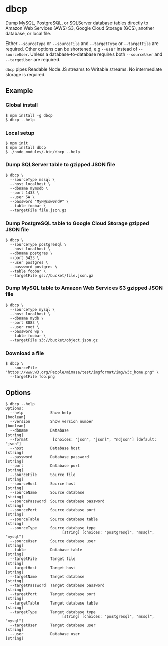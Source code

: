 # dbcp

Dump MySQL, PostgreSQL, or SQLServer database tables directly to Amazon Web Services (AWS) S3, Google Cloud Storage (GCS), another database, or local file.

Either `--sourceType` or `--sourceFile` and `--targetType` or `--targetFile` are required. Other options can be shortened, e.g `--user` instead of `--sourceUser`. Unless a database-to-database requires both `--sourceUser` and `--targetUser` are required.

`dbcp` pipes Readable Node.JS streams to Writable streams. No intermediate storage is required.

## Example

### Global install

```
$ npm install -g dbcp
$ dbcp --help
```

### Local setup

```
$ npm init
$ npm install dbcp
$ ./node_modules/.bin/dbcp --help
```

### Dump SQLServer table to gzipped JSON file

```
$ dbcp \
  --sourceType mssql \
  --host localhost \
  --dbname mymsdb \
  --port 1433 \
  --user SA \
  --password "MyP@ssw0rd#" \
  --table foobar \
  --targetFile file.json.gz
```

### Dump PostgreSQL table to Google Cloud Storage gzipped JSON file

```
$ dbcp \
  --sourceType postgresql \
  --host localhost \
  --dbname postgres \
  --port 5433 \
  --user postgres \
  --password postgres \
  --table foobar \
  --targetFile gs://bucket/file.json.gz
```

### Dump MySQL table to Amazon Web Services S3 gzipped JSON file

```
$ dbcp \
  --sourceType mysql \
  --host localhost \
  --dbname mydb \
  --port 8083 \
  --user root \
  --password wp \
  --table foobar \
  --targetFile s3://bucket/object.json.gz
```

### Download a file

```
$ dbcp \
  --sourceFile "https://www.w3.org/People/mimasa/test/imgformat/img/w3c_home.png" \
  --targetFile foo.png
```

## Options

```
$ dbcp --help
Options:
  --help            Show help                                     [boolean]
  --version         Show version number                           [boolean]
  --dbname          Database                                       [string]
  --format           [choices: "json", "jsonl", "ndjson"] [default: "json"]
  --host            Database host                                  [string]
  --password        Database password                              [string]
  --port            Database port                                  [string]
  --sourceFile      Source file                                    [string]
  --sourceHost      Source host                                    [string]
  --sourceName      Source database                                [string]
  --sourcePassword  Source database password                       [string]
  --sourcePort      Source database port                           [string]
  --sourceTable     Source database table                          [string]
  --sourceType      Source database type
                         [string] [choices: "postgresql", "mssql", "mysql"]
  --sourceUser      Source database user                           [string]
  --table           Database table                                 [string]
  --targetFile      Target file                                    [string]
  --targetHost      Target host                                    [string]
  --targetName      Target database                                [string]
  --targetPassword  Target database password                       [string]
  --targetPort      Target database port                           [string]
  --targetTable     Target database table                          [string]
  --targetType      Target database type
                         [string] [choices: "postgresql", "mssql", "mysql"]
  --targetUser      Target database user                           [string]
  --user            Database user                                  [string]
```
